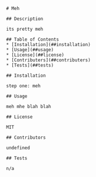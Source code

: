 
    # Meh

    ## Description

    its pretty meh

    ## Table of Contents
    * [Installation](##installation)
    * [Usage](##usage)
    * [License](##license)
    * [Contributers](##contributers)
    * [Tests](##tests)

    ## Installation

    step one: meh

    ## Usage

    meh mhe blah blah

    ## License

    MIT

    ## Contributors

    undefined

    ## Tests
    
    n/a